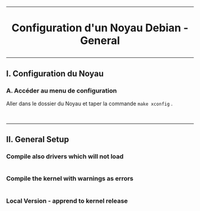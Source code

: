 ------------------------------------------------------------------------------------------------------------------------------------------
# <p align='center'> Configuration d'un Noyau Debian - General </p>

------------------------------------------------------------------------------------------------------------------------------------------
## I. Configuration du Noyau
### A. Accéder au menu de configuration
Aller dans le dossier du Noyau et taper la commande `make xconfig` .


<br />

------------------------------------------------------------------------------------------------------------------------------------------
## II. General Setup
### Compile also drivers which will not load
```
```

### Compile the kernel with warnings as errors
```
```

### Local Version - apprend to kernel release
```
```

### 
```
```

### 
```
```

### 
```
```

### 
```
```

### 
```
```

### 
```
```

### 
```
```

### 
```
```

### 
```
```

### 
```
```

### 
```
```

### 
```
```

### 
```
```

### 
```
```

### 
```
```

### 
```
```

### 
```
```

### 
```
```

### 
```
```

### 
```
```

### 
```
```

### 
```
```

### 
```
```

### 
```
```

### 
```
```

### 
```
```

### 
```
```

### 
```
```

### 
```
```

### 
```
```

### 
```
```

### 
```
```

### 
```
```

### 
```
```

### 
```
```

### 
```
```

### 
```
```

### 
```
```

### 
```
```

### 
```
```

### 
```
```

### 
```
```

### 
```
```

### 
```
```

### 
```
```

### 
```
```

### 
```
```

### 
```
```

### 
```
```

### 
```
```

### 
```
```

### 
```
```

### 
```
```

### 
```
```

### 
```
```

### 
```
```

### 
```
```

### 
```
```

### 
```
```

### 
```
```

### 
```
```

### 
```
```

### 
```
```

### 
```
```

### 
```
```

### 
```
```

### 
```
```

### 
```
```

### 
```
```

### 
```
```

### 
```
```

### 
```
```

### 
```
```

### 
```
```

### 
```
```

### 
```
```

### 
```
```

### 
```
```

### 
```
```

### 
```
```

### 
```
```
